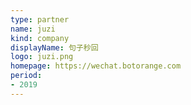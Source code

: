 ```yaml
---
type: partner
name: juzi
kind: company
displayName: 句子秒回
logo: juzi.png
homepage: https://wechat.botorange.com
period:
- 2019
---
```

